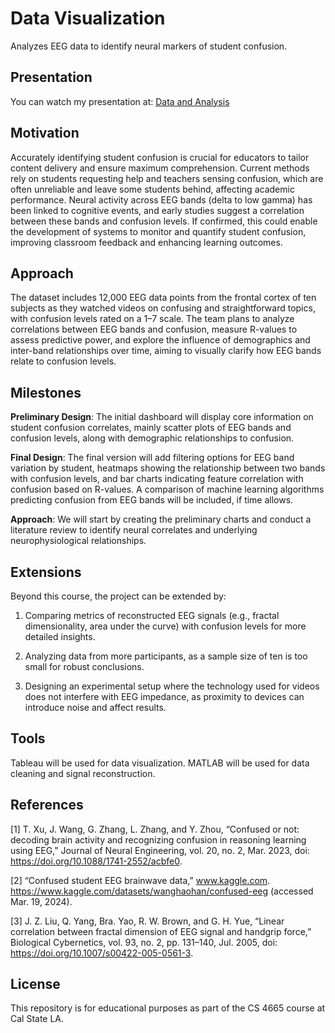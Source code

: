 # Data Visualization
Analyzes EEG data to identify neural markers of student confusion.

## Presentation
You can watch my presentation at: [Data and Analysis](https://youtu.be/zc-GnnFezZY)

## Motivation
Accurately identifying student confusion is crucial for educators to tailor content delivery and ensure maximum comprehension. Current methods rely on students requesting help and teachers sensing confusion, which are often unreliable and leave some students behind, affecting academic performance. Neural activity across EEG bands (delta to low gamma) has been linked to cognitive events, and early studies suggest a correlation between these bands and confusion levels. If confirmed, this could enable the development of systems to monitor and quantify student confusion, improving classroom feedback and enhancing learning outcomes.

## Approach
The dataset includes 12,000 EEG data points from the frontal cortex of ten subjects as they watched videos on confusing and straightforward topics, with confusion levels rated on a 1–7 scale. The team plans to analyze correlations between EEG bands and confusion, measure R-values to assess predictive power, and explore the influence of demographics and inter-band relationships over time, aiming to visually clarify how EEG bands relate to confusion levels.

## Milestones
**Preliminary Design**: The initial dashboard will display core information on student confusion correlates, mainly scatter plots of EEG bands and confusion levels, along with demographic relationships to confusion.

**Final Design**: The final version will add filtering options for EEG band variation by student, heatmaps showing the relationship between two bands with confusion levels, and bar charts indicating feature correlation with confusion based on R-values. A comparison of machine learning algorithms predicting confusion from EEG bands will be included, if time allows.

**Approach**: We will start by creating the preliminary charts and conduct a literature review to identify neural correlates and underlying neurophysiological relationships.

## Extensions
Beyond this course, the project can be extended by:  
1. Comparing metrics of reconstructed EEG signals (e.g., fractal dimensionality, area under the curve) with confusion levels for more detailed insights.  

2. Analyzing data from more participants, as a sample size of ten is too small for robust conclusions.
  
3. Designing an experimental setup where the technology used for videos does not interfere with EEG impedance, as proximity to devices can introduce noise and affect results.

## Tools
Tableau will be used for data visualization. MATLAB will be used for data cleaning and signal
reconstruction.

## References
[1] T. Xu, J. Wang, G. Zhang, L. Zhang, and Y. Zhou, “Confused or not: decoding brain activity and
recognizing confusion in reasoning learning using EEG,” Journal of Neural Engineering, vol. 20, no.
2, Mar. 2023, doi: https://doi.org/10.1088/1741-2552/acbfe0.

[2] “Confused student EEG brainwave data,” www.kaggle.com.
https://www.kaggle.com/datasets/wanghaohan/confused-eeg (accessed Mar. 19, 2024).

[3] J. Z. Liu, Q. Yang, Bra. Yao, R. W. Brown, and G. H. Yue, “Linear correlation between fractal
dimension of EEG signal and handgrip force,” Biological Cybernetics, vol. 93, no. 2, pp. 131–140, Jul.
2005, doi: https://doi.org/10.1007/s00422-005-0561-3.

## License
This repository is for educational purposes as part of the CS 4665 course at Cal State LA.
